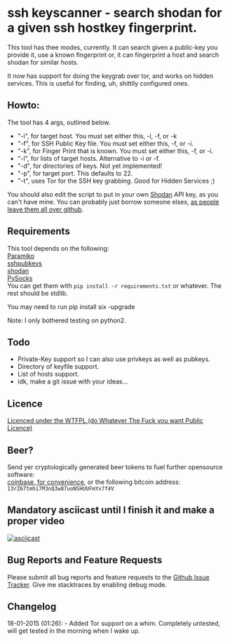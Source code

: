 # ssh keyscanner - search shodan for a given ssh hostkey fingerprint.

This tool has thee modes, currently. It can search given a public-key you provide it, use a known fingerprint or, it can fingerprint a host and search shodan for similar hosts.

It now has support for doing the keygrab over tor, and works on hidden services. This is useful for finding, uh, shittily configured ones.

## Howto:
The tool has 4 args, outlined below.   
* "-i", for target host. You must set either this, -l, -f, or -k
* "-f", for SSH Public Key file. You must set either this, -f, or -i.  
* "-k", for Finger Print that is known. You must set either this, -f, or -i.
* "-l", for lists of target hosts. Alternative to -i or -f.  
* "-d", for directories of keys. Not yet implemented!
* "-p", for target port. This defaults to 22.
* "-t", uses Tor for the SSH key grabbing. Good for Hidden Services ;)

You should also edit the script to put in your own [Shodan](https://www.shodan.io/) API key, as you can't have mine. You can probably just borrow someone elses, [as people leave them all over github](https://github.com/0x27/shodan_key_checker).

## Requirements
This tool depends on the following:  
[Paramiko](http://www.paramiko.org/)  
[sshpubkeys](https://github.com/ojarva/python-sshpubkeys)  
[shodan](https://github.com/achillean/shodan-python)  
[PySocks](https://github.com/Anorov/PySocks)  
You can get them with ```pip install -r requirements.txt``` or whatever. The rest should be stdlib.

You may need to run pip install six -upgrade 

Note: I only bothered testing on python2.

## Todo  
* Private-Key support so I can also use privkeys as well as pubkeys.
* Directory of keyfile support.
* List of hosts support.
* idk, make a git issue with your ideas...

## Licence
[Licenced under the WTFPL (do Whatever The Fuck you want Public Licence)][Licence]

## Beer?
Send yer cryptologically generated beer tokens to fuel further opensource software:  
[coinbase, for convenience][coinbase], or the following bitcoin address: `13rZ67tmhi7M3nQ3w87uoNSHUUFmYx7f4V`

## Mandatory asciicast until I finish it and make a proper video  
[![asciicast](https://asciinema.org/a/0hi7u7c3ju6q2vc4xzt4v7saf.png)](https://asciinema.org/a/0hi7u7c3ju6q2vc4xzt4v7saf)

## Bug Reports and Feature Requests
Please submit all bug reports and feature requests to the [Github Issue Tracker][tracker]. Give me stacktraces by enabling debug mode.

## Changelog  
18-01-2015 (01:26): - Added Tor support on a whim. Completely untested, will get tested in the morning when I wake up.

[coinbase]: https://www.coinbase.com/infodox/
[Licence]: http://www.wtfpl.net/txt/copying/
[tracker]: https://github.com/0x27/ssh_keyscanner/issues
